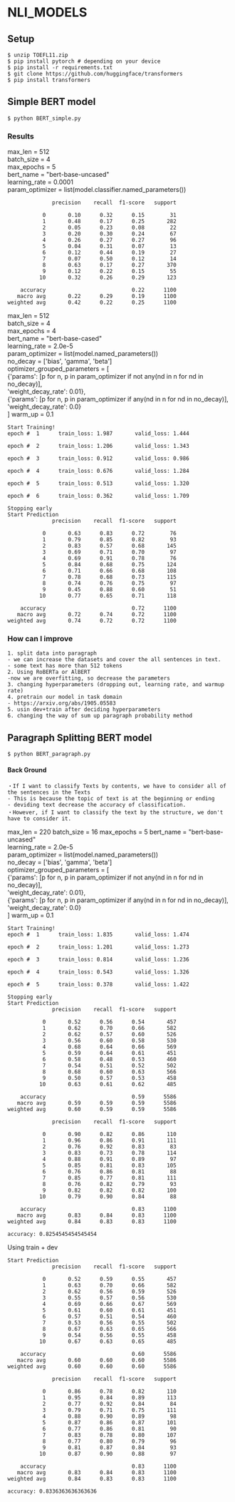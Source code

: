 # NLI_MODELS
## Setup
```
$ unzip TOEFL11.zip
$ pip install pytorch # depending on your device
$ pip install -r requirements.txt
$ git clone https://github.com/huggingface/transformers
$ pip install transformers
```
## Simple BERT model
```
$ python BERT_simple.py
```

### Results
max_len = 512  
batch_size = 4  
max_epochs = 5  
bert_name = "bert-base-uncased"  
learning_rate = 0.0001  
param_optimizer = list(model.classifier.named_parameters())

```
              precision    recall  f1-score   support

           0       0.10      0.32      0.15        31
           1       0.48      0.17      0.25       282
           2       0.05      0.23      0.08        22
           3       0.20      0.30      0.24        67
           4       0.26      0.27      0.27        96
           5       0.04      0.31      0.07        13
           6       0.12      0.44      0.19        27
           7       0.07      0.50      0.12        14
           8       0.63      0.17      0.27       370
           9       0.12      0.22      0.15        55
          10       0.32      0.26      0.29       123

    accuracy                           0.22      1100
   macro avg       0.22      0.29      0.19      1100
weighted avg       0.42      0.22      0.25      1100
```
max_len = 512  
batch_size = 4  
max_epochs = 4  
bert_name = "bert-base-cased"  
learning_rate = 2.0e-5   
param_optimizer = list(model.named_parameters())  
no_decay = ['bias', 'gamma', 'beta']  
optimizer_grouped_parameters = [  
    {'params': [p for n, p in param_optimizer if not any(nd in n for nd in no_decay)],  
     'weight_decay_rate': 0.01},  
    {'params': [p for n, p in param_optimizer if any(nd in n for nd in no_decay)],  
     'weight_decay_rate': 0.0}  
]
warm_up = 0.1
```
Start Training!
epoch #  1      train_loss: 1.987       valid_loss: 1.444                                                                                                                                                   

epoch #  2      train_loss: 1.206       valid_loss: 1.343                                                                                                                                                   

epoch #  3      train_loss: 0.912       valid_loss: 0.986                                                                                                                                                   

epoch #  4      train_loss: 0.676       valid_loss: 1.284                                                                                                                                                   

epoch #  5      train_loss: 0.513       valid_loss: 1.320                                                                                                                                                   

epoch #  6      train_loss: 0.362       valid_loss: 1.709                                                                                                                                                   

Stopping early
Start Prediction
              precision    recall  f1-score   support

           0       0.63      0.83      0.72        76
           1       0.79      0.85      0.82        93
           2       0.83      0.57      0.68       145
           3       0.69      0.71      0.70        97
           4       0.69      0.91      0.78        76
           5       0.84      0.68      0.75       124
           6       0.71      0.66      0.68       108
           7       0.78      0.68      0.73       115
           8       0.74      0.76      0.75        97
           9       0.45      0.88      0.60        51
          10       0.77      0.65      0.71       118

    accuracy                           0.72      1100
   macro avg       0.72      0.74      0.72      1100
weighted avg       0.74      0.72      0.72      1100
```

### How can I improve
```
1. split data into paragraph  
- we can increase the datasets and cover the all sentences in text.
- some text has more than 512 tokens
2. Using RoBERTa or AlBERT  
-now we are overfitting, so decrease the parameters  
3. changing hyperparameters (dropping out, learning rate, and warmup rate)  
4. pretrain our model in task domain
- https://arxiv.org/abs/1905.05583
5. usin dev+train after deciding hyperparameters
6. changing the way of sum up paragraph probability method
```

## Paragraph Splitting BERT model
```
$ python BERT_paragraph.py
```

#### Back Ground
```
・If I want to classify Texts by contents, we have to consider all of the sentences in the Texts
- This is because the topic of text is at the beginning or ending
- deviding text decrease the accuracy of classification.
・However, if I want to classify the text by the structure, we don't have to consider it.
```
max_len = 220
batch_size = 16
max_epochs = 5
bert_name = "bert-base-uncased"  
learning_rate = 2.0e-5   
param_optimizer = list(model.named_parameters())  
no_decay = ['bias', 'gamma', 'beta']  
optimizer_grouped_parameters = [  
    {'params': [p for n, p in param_optimizer if not any(nd in n for nd in no_decay)],  
     'weight_decay_rate': 0.01},  
    {'params': [p for n, p in param_optimizer if any(nd in n for nd in no_decay)],  
     'weight_decay_rate': 0.0}  
]
warm_up = 0.1
```
Start Training!
epoch #  1      train_loss: 1.835       valid_loss: 1.474

epoch #  2      train_loss: 1.201       valid_loss: 1.273   

epoch #  3      train_loss: 0.814       valid_loss: 1.236                    

epoch #  4      train_loss: 0.543       valid_loss: 1.326        

epoch #  5      train_loss: 0.378       valid_loss: 1.422         

Stopping early
Start Prediction
              precision    recall  f1-score   support

           0       0.52      0.56      0.54       457
           1       0.62      0.70      0.66       582
           2       0.62      0.57      0.60       526
           3       0.56      0.60      0.58       530
           4       0.68      0.64      0.66       569
           5       0.59      0.64      0.61       451
           6       0.58      0.48      0.53       460
           7       0.54      0.51      0.52       502
           8       0.68      0.60      0.63       566
           9       0.50      0.57      0.53       458
          10       0.63      0.61      0.62       485

    accuracy                           0.59      5586
   macro avg       0.59      0.59      0.59      5586
weighted avg       0.60      0.59      0.59      5586

              precision    recall  f1-score   support

           0       0.90      0.82      0.86       110
           1       0.96      0.86      0.91       111
           2       0.76      0.92      0.83        83
           3       0.83      0.73      0.78       114
           4       0.88      0.91      0.89        97
           5       0.85      0.81      0.83       105
           6       0.76      0.86      0.81        88
           7       0.85      0.77      0.81       111
           8       0.76      0.82      0.79        93
           9       0.82      0.82      0.82       100
          10       0.79      0.90      0.84        88

    accuracy                           0.83      1100
   macro avg       0.83      0.84      0.83      1100
weighted avg       0.84      0.83      0.83      1100

accuracy: 0.8254545454545454
```

Using train + dev
```
Start Prediction
              precision    recall  f1-score   support

           0       0.52      0.59      0.55       457
           1       0.63      0.70      0.66       582
           2       0.62      0.56      0.59       526
           3       0.55      0.57      0.56       530
           4       0.69      0.66      0.67       569
           5       0.61      0.60      0.61       451
           6       0.57      0.51      0.54       460
           7       0.53      0.56      0.55       502
           8       0.67      0.63      0.65       566
           9       0.54      0.56      0.55       458
          10       0.67      0.63      0.65       485

    accuracy                           0.60      5586
   macro avg       0.60      0.60      0.60      5586
weighted avg       0.60      0.60      0.60      5586

              precision    recall  f1-score   support

           0       0.86      0.78      0.82       110
           1       0.95      0.84      0.89       113
           2       0.77      0.92      0.84        84
           3       0.79      0.71      0.75       111
           4       0.88      0.90      0.89        98
           5       0.87      0.86      0.87       101
           6       0.77      0.86      0.81        90
           7       0.83      0.78      0.80       107
           8       0.77      0.80      0.79        96
           9       0.81      0.87      0.84        93
          10       0.87      0.90      0.88        97

    accuracy                           0.83      1100
   macro avg       0.83      0.84      0.83      1100
weighted avg       0.84      0.83      0.83      1100

accuracy: 0.8336363636363636
```
